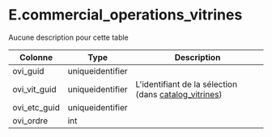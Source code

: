 # E.commercial_operations_vitrines

Aucune description pour cette table

Colonne|Type|Description
---|---|---
ovi_guid|uniqueidentifier|
ovi_vit_guid|uniqueidentifier|L'identifiant de la sélection (dans [catalog_vitrines](generated_catalog_vitrines.md)) 
ovi_etc_guid|uniqueidentifier|
ovi_ordre|int|
